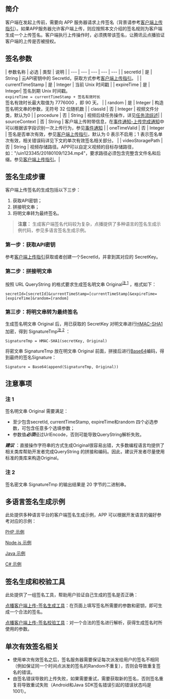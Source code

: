 ## 简介

客户端在发起上传前，需要向 APP 服务器请求上传签名（背景请参考[客户端上传指引](/document/product/266/9219)）。如果APP服务器允许客户端上传，则应按照本文介绍的签名规则为客户端生成一个上传签名。客户端执行上传操作时，必须携带该签名，让腾讯云点播验证客户端的上传是否被授权。

## 签名参数

| 参数名称 | 必选 | 类型 | 说明 |
| --- | --- | --- | --- | --- |
| secretId | 是 | String | 云API密钥中的 SecretId，获取方式参考[客户端上传指引](/document/product/266/9219)。 |
| currentTimeStamp | 是 | Integer | 当前 Unix 时间戳 |
| expireTime | 是 | Integer| 签名到期 Unix 时间戳。<br/>```expireTime = currentTimeStamp + 签名有效时长```<br/>签名有效时长最大取值为 7776000 ，即 90 天。 |
| random | 是 | Integer | 构造签名明文串的参数，无符号 32 位随机数 |
| classId | 否 | Integer | 视频文件分类，默认为0 | 
| procedure | 否 | String | 视频后续任务操作，详见[任务流综述](/document/product/266/10263)| 
| sourceContext | 否 | String | 客户端上传附带信息，在[事件通知-上传完成通知](/document/product/266/7830)中可以根据该字段识别一次上传行为，参见[事件通知]() |
| oneTimeValid | 否 | Integer | 签名是否单次有效，参见[客户端上传指引](/document/product/266/9219)，默认为 0 表示不启用；1 表示签名单次有效，相关错误码详见下文的单次有效签名相关部分。 | 
| videoStoragePath | 否 | String | 视频存储路径。APP可以自定义视频的目标存储路径，如："/uin123345/20180109/1234.mp4"，要求路径必须包含完整含文件名和后缀。参见[客户端上传指引](/document/product/266/9219)。| 

## 签名生成步骤

客户端上传签名的生成包括以下三步：
1. 获取API密钥；
1. 拼接明文串；
1. 将明文串转为最终签名。

> **注意：**
> 生成客户端签名代码较为复杂，点播提供了多种语言的签名生成示例代码，参见多语言签名生成示例。

### 第一步：获取API密钥

参考[客户端上传指引](/document/product/266/9219)获取或者创建一个SecretId，并拿到其对应的 SecretKey。


### 第二步：拼接明文串

按照 URL QueryString 的格式要求生成签名明文串 Original<sup>[注 1](#.E6.B3.A8-1)</sup> ，格式如下：

```
secretId=[secretId]&currentTimeStamp=[currentTimeStamp]&expireTime=[expireTime]&random=[random]
```

### 第三步：将明文串转为最终签名

生成签名明文串 Original 后，用已获取的 SecretKey 对明文串进行[HMAC-SHA1](https://www.ietf.org/rfc/rfc2104.txt)加密，得到 SignatureTmp<sup>[注 2](#.E6.B3.A8-2)</sup> ：

```
SignatureTmp = HMAC-SHA1(secretKey, Original) 
```

将密文串 SignatureTmp 放在明文串 Original 前面，拼接后进行[Base64](https://tools.ietf.org/html/rfc4648)编码，得到最终的签名Signature：

```
Signature = Base64(append(SignatureTmp, Original)) 
```

## 注意事项
### 注 1

签名明文串 Original 需要满足：

* 至少包含secretId, currentTimeStamp, expireTime和random 四个必选参数，可包含任意多个选填参数；
* 参数值***必须***经过UrlEncode，否则可能导致QueryString解析失败。

***建议*** ：直接操作字符串的方式生成Original很容易出错，大多数编程语言均提供了相关类库帮助开发者完成QueryString 的拼接和编码。因此，建议开发者尽量使用标准的类库来构造Original。

### 注 2

签名密文串 SignatureTmp 的输出结果是 20 字节的二进制串。

## 多语言签名生成示例

此处提供多种语言平台的客户端签名生成示例，APP 可以根据开发语言的偏好参考对应的示例：

[PHP 示例](/document/product/266/10638#php-.E7.AD.BE.E5.90.8D.E7.A4.BA.E4.BE.8B)

[Node.js 示例](/document/product/266/10638#node.js-.E7.AD.BE.E5.90.8D.E7.A4.BA.E4.BE.8B)

[Java 示例](/document/product/266/10638#java-.E7.AD.BE.E5.90.8D.E7.A4.BA.E4.BE.8B)

[C# 示例](/document/product/266/10638#c.23-.E7.AD.BE.E5.90.8D.E7.A4.BA.E4.BE.8B)

## 签名生成和校验工具

此处提供了一组签名工具，帮助用户验证自己生成的签名是否正确：

[点播客户端上传-签名生成工具](https://video.qcloud.com/signature/ugcgenerate.html)：在页面上填写签名所需要的参数和密钥，即可生成一个合法的签名。

[点播客户端上传-签名校验工具](https://video.qcloud.com/signature/ugcdecode.html)：对一个合法的签名进行解析，获得生成签名时所使用的参数。


## 单次有效签名相关

- 使用单次有效签名之后，签名服务器需要保证每次派发给用户的签名不相同（例如保证同一个时间点派发的签名的Random不重复），否则会导致重复签名的错误。
- 由签名错误导致的上传失败，如果需要重试，需要获取新的签名，否则签名重复将导致重试失败（Android和Java SDK签名错误引起的错误状态吗是1001）。